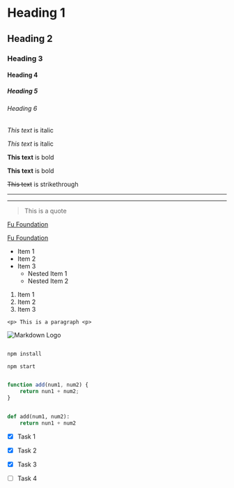 <!-- Heading -->

# Heading 1
## Heading 2
### Heading 3
#### Heading 4
##### Heading 5
###### Heading 6




<!-- Italics -->

*This text* is italic

_This text_ is italic

<!-- Strong (Bold) -->

**This text** is bold

__This text__ is bold


<!-- Strikethrough -->

~~This text~~ is strikethrough

<!-- Horizontal Rule -->

---

___

<!-- Blockquote -->

> This is a quote

<!-- Links -->

[Fu Foundation](fufoundation.co)

[Fu Foundation](fufoundation.co "Placholder")

<!-- Unordered List -->

* Item 1
* Item 2
* Item 3
    * Nested Item 1
    * Nested Item 2

<!--  List -->

1. Item 1
2. Item 2
3. Item 3


<!-- Inline Code Block -->

`<p> This is a paragraph <p>`

<!-- Images -->

![Markdown Logo](https://markdown-here.com/img/icon256.png)

<!-- GitHub Markdown -->

<!-- Code Blocks -->

``` bash

npm install

npm start


```


``` javascript

function add(num1, num2) {
    return nun1 + num2;
}

```

``` python

def add(num1, num2):
    return nun1 + num2

```


<!-- Tasks List -->

* [x] Task 1
* [x] Task 2
* [x] Task 3
* [ ] Task 4





